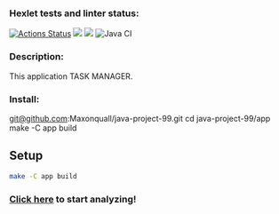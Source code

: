 ### Hexlet tests and linter status:
[![Actions Status](https://github.com/Maxonquall/java-project-99/actions/workflows/hexlet-check.yml/badge.svg)](https://github.com/Maxonquall/java-project-99/actions)
<a href="https://codeclimate.com/github/Maxonquall/java-project-99/maintainability"><img src="https://api.codeclimate.com/v1/badges/da0162b3ec501c07836f/maintainability" /></a>
<a href="https://codeclimate.com/github/Maxonquall/java-project-99/test_coverage"><img src="https://api.codeclimate.com/v1/badges/da0162b3ec501c07836f/test_coverage" /></a>
![Java CI](https://github.com/Maxonquall/java-project-99/actions/workflows/main.yml/badge.svg)

### Description:
This application TASK MANAGER.

### Install:
git@github.com:Maxonquall/java-project-99.git
cd java-project-99/app
make -C app build

## Setup

```bash
make -C app build
```

### [Click here](**https://java-project-99-jnql.onrender.com**) to start analyzing!